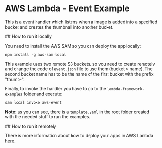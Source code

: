 # AWS Lambda - Event Example

This is a event handler which listens when a image is added into a specified
bucket and creates the thumbnail into another bucket.

## How to run it locally

You need to install the AWS SAM so you can deploy the app locally:

```
npm install -g aws-sam-local
```

This example uses two remote S3 buckets, so you need to create remotely
and change the code of `event.json` file to use them (bucket > name). The second
bucket name has to be the name of the first bucket with the prefix "thumb-".

Finally, to invoke the handler you have to go to the `lambda-framework-examples`
folder and execute:

```
sam local invoke aws-event
```

__Note:__ as you can see, there is a `template.yaml` in the root folder created
with the needed stuff to run the examples.

## How to run it remotely

There is more information about how to deploy your apps in AWS Lambda [here](https://docs.aws.amazon.com/lambda/latest/dg/deploying-lambda-apps.html).
